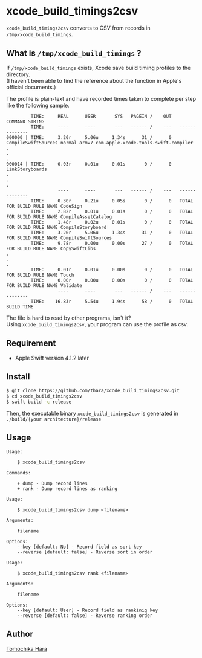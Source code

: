 # xcode_build_timings2csv

`xcode_build_timings2csv` converts to CSV from records in `/tmp/xcode_build_timings`.

## What is `/tmp/xcode_build_timings` ?

If `/tmp/xcode_build_timings` exists, Xcode save build timing profiles to the directory.   
(I haven't been able to find the reference about the function in Apple's official documents.)   

The profile is plain-text and have recorded times taken to complete per step like the following sample.   

```
         TIME:     REAL      USER       SYS   PAGEIN /    OUT   COMMAND STRING
         TIME:     ----      ----       ---   ------ /    ---   --------------
000000 | TIME:     3.20r     5.06u     1.34s      31 /      0   CompileSwiftSources normal armv7 com.apple.xcode.tools.swift.compiler
.
.
.
000014 | TIME:     0.03r     0.01u     0.01s       0 /      0   LinkStoryboards
.
.
.
                   ----      ----       ---   ------ /    ---   --------------
         TIME:     0.30r     0.21u     0.05s       0 /      0   TOTAL FOR BUILD RULE NAME CodeSign
         TIME:     2.82r     0.01u     0.01s       0 /      0   TOTAL FOR BUILD RULE NAME CompileAssetCatalog
         TIME:     1.48r     0.02u     0.01s       0 /      0   TOTAL FOR BUILD RULE NAME CompileStoryboard
         TIME:     3.20r     5.06u     1.34s      31 /      0   TOTAL FOR BUILD RULE NAME CompileSwiftSources
         TIME:     9.78r     0.00u     0.00s      27 /      0   TOTAL FOR BUILD RULE NAME CopySwiftLibs
.
.
.
         TIME:     0.01r     0.01u     0.00s       0 /      0   TOTAL FOR BUILD RULE NAME Touch
         TIME:     0.00r     0.00u     0.00s       0 /      0   TOTAL FOR BUILD RULE NAME Validate
                   ----      ----       ---   ------ /    ---   --------------
         TIME:    16.83r     5.54u     1.94s      58 /      0   TOTAL BUILD TIME
```

The file is hard to read by other programs, isn't it?   
Using `xcode_build_timings2csv`, your program can use the profile as csv.


## Requirement

- Apple Swift version 4.1.2 later

## Install

```bash
$ git clone https://github.com/thara/xcode_build_timings2csv.git
$ cd xcode_build_timings2csv
$ swift build -c release
```

Then, the executable binary `xcode_build_timings2csv` is generated in `./build/{your architecture}/release`

## Usage

```
Usage:

    $ xcode_build_timings2csv

Commands:

    + dump - Dump record lines
    + rank - Dump record lines as ranking
```

```
Usage:

    $ xcode_build_timings2csv dump <filename>

Arguments:

    filename

Options:
    --key [default: No] - Record field as sort key
    --reverse [default: false] - Reverse sort in order
```

```
Usage:

    $ xcode_build_timings2csv rank <filename>

Arguments:

    filename

Options:
    --key [default: User] - Record field as rankinig key
    --reverse [default: false] - Reverse ranking order
```

## Author

[Tomochika Hara](https://github.com/thara)
